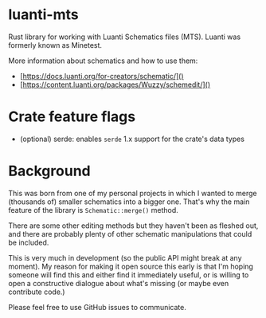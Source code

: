 # luanti-mts

Rust library for working with Luanti Schematics files (MTS). Luanti was
formerly known as Minetest.

More information about schematics and how to use them:

* [https://docs.luanti.org/for-creators/schematic/]()
* [https://content.luanti.org/packages/Wuzzy/schemedit/]()

# Crate feature flags

- (optional) serde: enables `serde` 1.x support for the crate's data types

# Background

This was born from one of my personal projects in which I wanted to merge
(thousands of) smaller schematics into a bigger one. That's why the main
feature of the library is `Schematic::merge()` method.

There are some other editing methods but they haven't been as fleshed out, and
there are probably plenty of other schematic manipulations that could be
included.

This is very much in development (so the public API might break at any moment).
My reason for making it open source this early is that I'm hoping someone will
find this and either find it immediately useful, or is willing to open a
constructive dialogue about what's missing (or maybe even contribute code.)

Please feel free to use GitHub issues to communicate.
